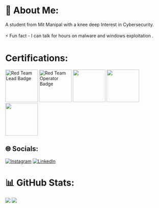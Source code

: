 # 💫 About Me:
A student from Mit Manipal with a knee deep Interest in Cybersecurity.<br><br>⚡ Fun fact - I can talk for hours on malware and windows exploitation .

# Certifications:
<img src="https://api.eu.badgr.io/public/assertions/PN4lTTq8T8qVujg6rL2oZQ/image" alt="Red Team Lead Badge" width="102" height="102" style="border: 0;" /> <img src="https://api.eu.badgr.io/public/assertions/sVLbxYtxS3-q3TOiSmF1sA/image" alt="Red Team Operator Badge" width="102" height="102" style="border: 0;" />  <img src="https://user-images.githubusercontent.com/37104162/259928338-85e4ba85-02c1-4486-9135-0366072d5657.png" width="102" height="102" /> <img src="https://user-images.githubusercontent.com/37104162/259928418-1445a5ef-f522-4dd7-9209-194448a14259.png" width="102" height="102" /> <img src="https://github-production-user-asset-6210df.s3.amazonaws.com/37104162/259929332-42e90c03-187d-4ab0-8774-7896175acfb8.png" width="102" height="102" />

## 🌐 Socials:
[![Instagram](https://img.shields.io/badge/Instagram-%23E4405F.svg?logo=Instagram&logoColor=white)](https://instagram.com/swayam_padhy) [![LinkedIn](https://img.shields.io/badge/LinkedIn-%230077B5.svg?logo=linkedin&logoColor=white)](https://linkedin.com/in/swayam-padhy-26a14721a) 

# 📊 GitHub Stats:

![](https://github-readme-streak-stats.herokuapp.com/?user=SwayamPadhy&theme=radical&hide_border=false)
![](https://github-readme-stats.vercel.app/api/top-langs/?username=SwayamPadhy&theme=radical&hide_border=false&include_all_commits=true&count_private=false&layout=compact)
